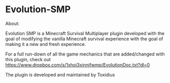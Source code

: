 # Evolution-SMP

About:

Evolution SMP is a Minecraft Survival Multiplayer plugin developed with the goal of modifying the vanilla Minecraft survival experience with the goal of making it a new and fresh experience.


For a full run-down of all the game mechanics that are added/changed with this plugin, check out https://www.dropbox.com/s/1xhoi3xinnjfwmp/EvolutionDoc.txt?dl=0


The plugin is developed and maintained by Toxidius
